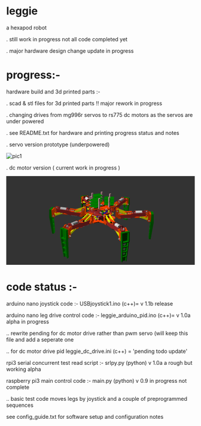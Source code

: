 # leggie

a hexapod robot

.    still work in progress not all code completed yet 

.    major hardware design change update in progress 

# progress:-

hardware build and 3d printed parts :-

.    scad & stl files for 3d printed parts  !! major rework in progress

.    changing drives from mg996r servos to rs775 dc motors as the servos are under powered 

.    see README.txt for hardware and printing progress status and notes

.    servo version prototype (underpowered)

![pic1](https://lh3.googleusercontent.com/-5JN2nPmkK0I/WoS32gn13_I/AAAAAAAABls/yhc50X_s0GkQThyo7ScWCl8HOlUzFeV-QCL0BGAs/w530-d-h298-n-rw/20180210_155444.jpeg)

.    dc motor version ( current work in progress )

![pic1](https://github.com/achiestdragon/leggie/blob/master/scad_parts_dc_motor_version/assembled.png)

# code status :-

arduino nano  joystick code :-             USBjoystick1.ino       (c++)= v 1.1b  release

arduino nano  leg drive control code :-    leggie_arduino_pid.ino (c++)= v 1.0a  alpha in progress

..   rewrite pending for dc motor drive rather than pwm servo (will keep this file and add a seperate one

..   for dc motor drive pid   leggie_dc_drive.ini  (c++) = 'pending todo update'


rpi3 serial concurrent test read script :- srlpy.py (python) v 1.0a  a rough but working alpha

raspberry pi3  main control code  :-      main.py (python) v 0.9 in progress not complete

..   basic test code moves legs by joystick and a couple of preprogrammed sequences

see config_guide.txt for software setup and configuration notes
